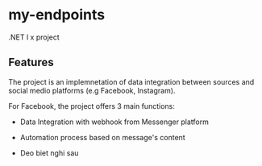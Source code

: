 # my-endpoints
.NET l x project

## Features
The project is an implemnetation of data integration between sources and social medio platforms (e.g Facebook, Instagram).

For Facebook, the project offers 3 main functions:

* Data Integration with webhook from Messenger platform

* Automation process based on message's content

* Deo biet nghi sau